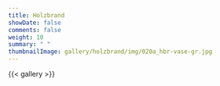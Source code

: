 ```yaml
---
title: Holzbrand
showDate: false
comments: false
weight: 10
summary: " "
thumbnailImage: gallery/holzbrand/img/020a_hbr-vase-gr.jpg
---
```


{{< gallery >}}
